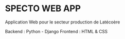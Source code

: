 # SPECTO WEB APP
Application Web pour le secteur production de Latécoère

Backend : Python - Django
Frontend : HTML & CSS
